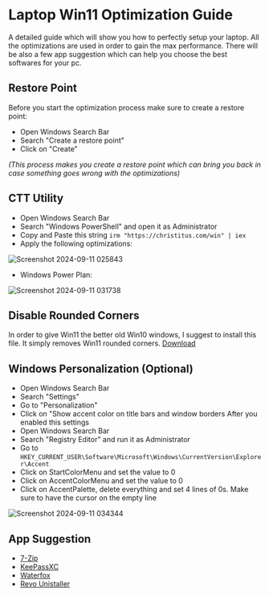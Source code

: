 # Laptop Win11 Optimization Guide
A detailed guide which will show you how to perfectly setup your laptop. All the optimizations are used in order to gain the max performance. There will be also a few app suggestion which can help you choose the best softwares for your pc.

## Restore Point 
Before you start the optimization process make sure to create a restore point:
- Open Windows Search Bar
- Search "Create a restore point"
- Click on "Create"
  
_(This process makes you create a restore point which can bring you back in case something goes wrong with the optimizations)_

## CTT Utility
- Open Windows Search Bar
- Search "Windows PowerShell" and open it as Administrator
- Copy and Paste this string ```irm "https://christitus.com/win" | iex ```
- Apply the following optimizations:

![Screenshot 2024-09-11 025843](https://github.com/user-attachments/assets/4a777177-e8b9-44d7-ba82-b72d4f631e2f)

- Windows Power Plan:

![Screenshot 2024-09-11 031738](https://github.com/user-attachments/assets/4a8a735c-f7db-4baf-9481-874c66c46524)

## Disable Rounded Corners
In order to give Win11 the better old Win10 windows, I suggest to install this file. It simply removes Win11 rounded corners. [Download](https://github.com/valinet/Win11DisableRoundedCorners/releases/download/1.0.0.3/Win11DisableOrRestoreRoundedCorners.exe)

## Windows Personalization (Optional)
- Open Windows Search Bar
- Search "Settings"
- Go to "Personalization"
- Click on "Show accent color on title bars and window borders
After you enabled this settings
- Open Windows Search Bar
- Search "Registry Editor" and run it as Administrator
- Go to ```HKEY_CURRENT_USER\Software\Microsoft\Windows\CurrentVersion\Explorer\Accent ```
- Click on StartColorMenu and set the value to 0
- Click on AccentColorMenu and set the value to 0
- Click on AccentPalette, delete everything and set 4 lines of 0s. Make sure to have the cursor on the empty line

![Screenshot 2024-09-11 034344](https://github.com/user-attachments/assets/1f28bcaf-d405-4e57-8fb7-77bedbf38b72)

## App Suggestion
- [7-Zip ](https://www.7-zip.org/a/7z2408-x64.exe)
- [KeePassXC ](https://github.com/keepassxreboot/keepassxc/releases/download/2.7.9/KeePassXC-2.7.9-Win64.msi)
- [Waterfox](https://cdn1.waterfox.net/waterfox/releases/G6.0.19/WINNT_x86_64/Waterfox%20Setup%20G6.0.19.exe)
- [Revo Unistaller](https://www.revouninstaller.com/start-freeware-download/)
